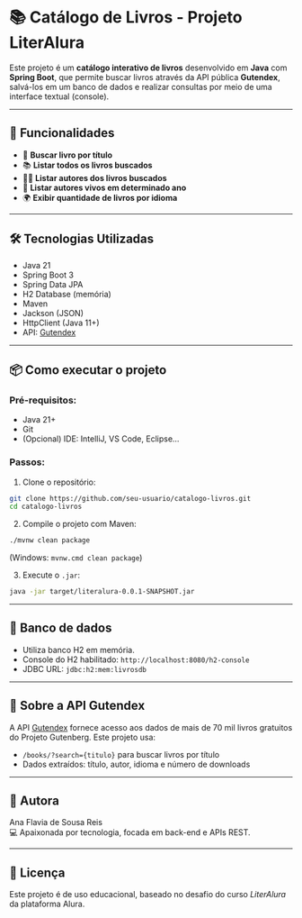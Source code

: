 # 📚 Catálogo de Livros - Projeto LiterAlura

Este projeto é um **catálogo interativo de livros** desenvolvido em **Java** com **Spring Boot**, que permite buscar livros através da API pública **Gutendex**, salvá-los em um banco de dados e realizar consultas por meio de uma interface textual (console).

---

## 🚀 Funcionalidades

- 🔎 **Buscar livro por título**
- 📚 **Listar todos os livros buscados**
- 👨‍💼 **Listar autores dos livros buscados**
- 🧓 **Listar autores vivos em determinado ano**
- 🌍 **Exibir quantidade de livros por idioma**

---

## 🛠️ Tecnologias Utilizadas

- Java 21
- Spring Boot 3
- Spring Data JPA
- H2 Database (memória)
- Maven
- Jackson (JSON)
- HttpClient (Java 11+)
- API: [Gutendex](https://gutendex.com/)

---

## 📦 Como executar o projeto

### Pré-requisitos:
- Java 21+
- Git
- (Opcional) IDE: IntelliJ, VS Code, Eclipse...

### Passos:

1. Clone o repositório:
```bash
git clone https://github.com/seu-usuario/catalogo-livros.git
cd catalogo-livros
```

2. Compile o projeto com Maven:
```bash
./mvnw clean package
```
(Windows: `mvnw.cmd clean package`)

3. Execute o `.jar`:
```bash
java -jar target/literalura-0.0.1-SNAPSHOT.jar
```

---

## 💾 Banco de dados

- Utiliza banco H2 em memória.
- Console do H2 habilitado: `http://localhost:8080/h2-console`
- JDBC URL: `jdbc:h2:mem:livrosdb`

---

## 🧠 Sobre a API Gutendex

A API [Gutendex](https://gutendex.com/) fornece acesso aos dados de mais de 70 mil livros gratuitos do Projeto Gutenberg. Este projeto usa:

- `/books/?search={titulo}` para buscar livros por título
- Dados extraídos: título, autor, idioma e número de downloads

---

## 👤 Autora

Ana Flavia de Sousa Reis  
💻 Apaixonada por tecnologia, focada em back-end e APIs REST.

---

## 📝 Licença

Este projeto é de uso educacional, baseado no desafio do curso *LiterAlura* da plataforma Alura.
